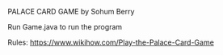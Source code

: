 PALACE CARD GAME by Sohum Berry

Run Game.java to run the program

Rules: https://www.wikihow.com/Play-the-Palace-Card-Game